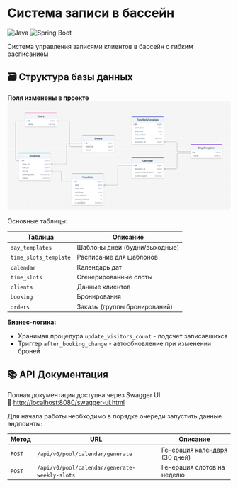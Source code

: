 # Система записи в бассейн

![Java](https://img.shields.io/badge/Java-17-blue)
![Spring Boot](https://img.shields.io/badge/Spring_Boot-3-green)

Система управления записями клиентов в бассейн с гибким расписанием


## 🗃️ Структура базы данных

**Поля изменены в проекте**
![img_1.png](img_1.png)

Основные таблицы:

| Таблица                | Описание |
|------------------------|----------|
| `day_templates`        | Шаблоны дней (будни/выходные) |
| `time_slots_template`  | Расписание для шаблонов |
| `calendar`             | Календарь дат |
| `time_slots`           | Сгенерированные слоты |
| `clients`              | Данные клиентов |
| `booking`             | Бронирования |
| `orders`              | Заказы (группы бронирований) |

**Бизнес-логика:**
- Хранимая процедура `update_visitors_count` - подсчет записавшихся
- Триггер `after_booking_change` - автообновление при изменении броней

## 📚 API Документация

Полная документация доступна через Swagger UI:  
🔗 [http://localhost:8080/swagger-ui.html](http://localhost:8080/swagger-ui.html)

Для начала работы необходимо в порядке очереди запустить данные эндпоинты:

| Метод | URL | Описание                      |
|-------|-----|-------------------------------|
| `POST` | `/api/v0/pool/calendar/generate` | Генерация календаря (30 дней) |
| `POST` | `/api/v0/pool/calendar/generate-weekly-slots` | Генерация слотов на неделю    |